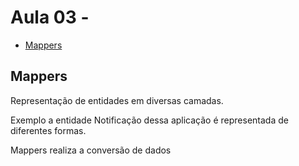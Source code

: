 # Aula 03 - 

* [Mappers](#mappers)

## Mappers

<p>Representação de entidades em diversas camadas.</p>
<p>Exemplo a entidade Notificação dessa aplicação é representada de diferentes formas.</p>
<p>Mappers realiza a conversão de dados</p>
